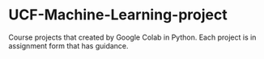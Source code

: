 # UCF-Machine-Learning-project
Course projects that created by Google Colab in Python. Each project is in assignment form that has guidance.
